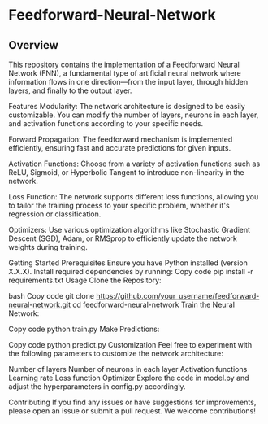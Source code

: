 # Feedforward-Neural-Network

## Overview
This repository contains the implementation of a Feedforward Neural Network (FNN), a fundamental type of artificial neural network where information flows in one direction—from the input layer, through hidden layers, and finally to the output layer.

Features
Modularity: The network architecture is designed to be easily customizable. You can modify the number of layers, neurons in each layer, and activation functions according to your specific needs.

Forward Propagation: The feedforward mechanism is implemented efficiently, ensuring fast and accurate predictions for given inputs.

Activation Functions: Choose from a variety of activation functions such as ReLU, Sigmoid, or Hyperbolic Tangent to introduce non-linearity in the network.

Loss Function: The network supports different loss functions, allowing you to tailor the training process to your specific problem, whether it's regression or classification.

Optimizers: Use various optimization algorithms like Stochastic Gradient Descent (SGD), Adam, or RMSprop to efficiently update the network weights during training.

Getting Started
Prerequisites
Ensure you have Python installed (version X.X.X).
Install required dependencies by running:
Copy code
pip install -r requirements.txt
Usage
Clone the Repository:

bash
Copy code
git clone https://github.com/your_username/feedforward-neural-network.git
cd feedforward-neural-network
Train the Neural Network:

Copy code
python train.py
Make Predictions:

Copy code
python predict.py
Customization
Feel free to experiment with the following parameters to customize the network architecture:

Number of layers
Number of neurons in each layer
Activation functions
Learning rate
Loss function
Optimizer
Explore the code in model.py and adjust the hyperparameters in config.py accordingly.

Contributing
If you find any issues or have suggestions for improvements, please open an issue or submit a pull request. We welcome contributions!
